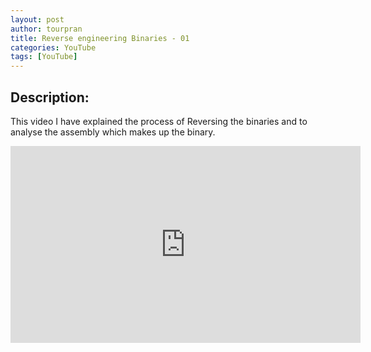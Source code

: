 ```yaml
---
layout: post
author: tourpran
title: Reverse engineering Binaries - 01
categories: YouTube
tags: [YouTube]
---
```


## Description:
This video I have explained the process of Reversing the binaries and to analyse the assembly which makes up the binary.

<iframe width="560" height="315" src="https://www.youtube.com/embed/BrfAbLYc1PA" frameborder="0" allow="accelerometer; autoplay; encrypted-media; gyroscope; picture-in-picture" allowfullscreen></iframe>
